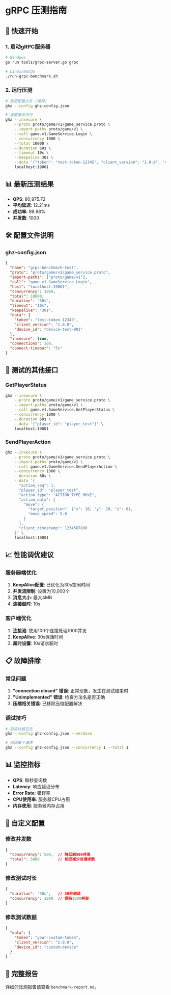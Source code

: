 # gRPC 压测指南

## 🚀 快速开始

### 1. 启动gRPC服务器
```bash
# Windows
go run tools/grpc-server.go grpc

# Linux/macOS
./run-grpc-benchmark.sh
```

### 2. 运行压测
```bash
# 使用配置文件 (推荐)
ghz --config ghz-config.json

# 或直接命令行
ghz --insecure \
    --proto proto/game/v1/game_service.proto \
    --import-paths proto/game/v1 \
    --call game.v1.GameService.Login \
    --concurrency 1000 \
    --total 10000 \
    --duration 60s \
    --timeout 10s \
    --keepalive 30s \
    --data '{"token": "test-token-12345", "client_version": "1.0.0", "device_id": "device-test-001"}' \
    localhost:19001
```

## 📊 最新压测结果

- **QPS**: 80,975.72
- **平均延迟**: 12.21ms
- **成功率**: 99.98%
- **并发数**: 1000

## 🛠️ 配置文件说明

### ghz-config.json
```json
{
  "name": "grpc-benchmark-test",
  "proto": "proto/game/v1/game_service.proto",
  "import-paths": ["proto/game/v1"],
  "call": "game.v1.GameService.Login",
  "host": "localhost:19001",
  "concurrency": 1000,
  "total": 10000,
  "duration": "60s",
  "timeout": "10s",
  "keepalive": "30s",
  "data": {
    "token": "test-token-12345",
    "client_version": "1.0.0",
    "device_id": "device-test-001"
  },
  "insecure": true,
  "connections": 100,
  "connect-timeout": "5s"
}
```

## 🎯 测试的其他接口

### GetPlayerStatus
```bash
ghz --insecure \
    --proto proto/game/v1/game_service.proto \
    --import-paths proto/game/v1 \
    --call game.v1.GameService.GetPlayerStatus \
    --concurrency 1000 \
    --duration 60s \
    --data '{"player_id": "player_test"}' \
    localhost:19001
```

### SendPlayerAction
```bash
ghz --insecure \
    --proto proto/game/v1/game_service.proto \
    --import-paths proto/game/v1 \
    --call game.v1.GameService.SendPlayerAction \
    --concurrency 1000 \
    --duration 60s \
    --data '{
      "action_seq": 1,
      "player_id": "player_test",
      "action_type": "ACTION_TYPE_MOVE",
      "action_data": {
        "move": {
          "target_position": {"x": 10, "y": 20, "z": 0},
          "move_speed": 5.0
        }
      },
      "client_timestamp": 1234567890
    }' \
    localhost:19001
```

## 📈 性能调优建议

### 服务器端优化
1. **KeepAlive配置**: 已优化为30s空闲时间
2. **并发流限制**: 设置为10,000个
3. **消息大小**: 最大4MB
4. **连接超时**: 10s

### 客户端优化
1. **连接池**: 使用100个连接处理1000并发
2. **KeepAlive**: 30s保活时间
3. **超时设置**: 10s请求超时

## 📋 故障排除

### 常见问题
1. **"connection closed" 错误**: 正常现象，发生在测试结束时
2. **"Unimplemented" 错误**: 检查方法名是否正确
3. **压缩相关错误**: 已移除压缩配置解决

### 调试技巧
```bash
# 启用详细日志
ghz --config ghz-config.json --verbose

# 测试单个请求
ghz --config ghz-config.json --concurrency 1 --total 1
```

## 📊 监控指标

- **QPS**: 每秒查询数
- **Latency**: 响应延迟分布
- **Error Rate**: 错误率
- **CPU使用率**: 服务器CPU占用
- **内存使用**: 服务器内存占用

## 🔧 自定义配置

### 修改并发数
```json
{
  "concurrency": 500,  // 降低到500并发
  "total": 5000        // 相应减少总请求数
}
```

### 修改测试时长
```json
{
  "duration": "30s",   // 30秒测试
  "concurrency": 1000  // 保持1000并发
}
```

### 修改测试数据
```json
{
  "data": {
    "token": "your-custom-token",
    "client_version": "2.0.0",
    "device_id": "custom-device"
  }
}
```

## 📝 完整报告

详细的压测报告请查看 `benchmark-report.md`。